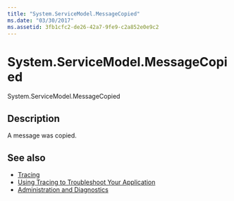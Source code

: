 ```yaml
---
title: "System.ServiceModel.MessageCopied"
ms.date: "03/30/2017"
ms.assetid: 3fb1cfc2-de26-42a7-9fe9-c2a852e0e9c2
---
```

# System.ServiceModel.MessageCopied
System.ServiceModel.MessageCopied  
  
## Description  
 A message was copied.  
  
## See also

- [Tracing](index.md)
- [Using Tracing to Troubleshoot Your Application](using-tracing-to-troubleshoot-your-application.md)
- [Administration and Diagnostics](../index.md)
